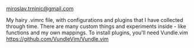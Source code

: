 miroslav.trninic@gmail.com

My hairy .vimrc file, with configurations and plugins that I have collected through time. 
There are many custom things and experiments inside - like functions and my own mappings.
To install plugins, you'll need Vundle.vim https://github.com/VundleVim/Vundle.vim
